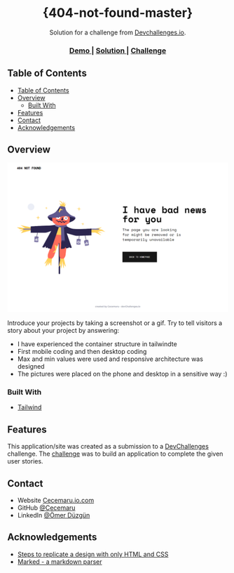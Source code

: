 <!-- Please update value in the {}  -->

<h1 align="center">{404-not-found-master}</h1>

<div align="center">
   Solution for a challenge from  <a href="http://devchallenges.io" target="_blank">Devchallenges.io</a>.
</div>

<div align="center">
  <h3>
    <a href="https://cecemaru.github.io/404-not-found/">
      Demo
    </a>
    <span> | </span>
    <a href="https://tailwindcss.com/docs/responsive-design">
      Solution
    </a>
    <span> | </span>
    <a href="https://devchallenges.io/challenges/wBunSb7FPrIepJZAg0sY">
      Challenge
    </a>
  </h3>
</div>

<!-- TABLE OF CONTENTS -->

## Table of Contents

- [Table of Contents](#table-of-contents)
- [Overview](#overview)
  - [Built With](#built-with)
- [Features](#features)
- [Contact](#contact)
- [Acknowledgements](#acknowledgements)

<!-- OVERVIEW -->

## Overview

![screenshot](https://github.com/Cecemaru/404-not-found/blob/master/assests/public/screencapture-127-0-0-1-5500-index-html-2023-08-14-07_31_53.png)

Introduce your projects by taking a screenshot or a gif. Try to tell visitors a story about your project by answering:

- I have experienced the container structure in tailwindte
- First mobile coding and then desktop coding
- Max and min values were used and responsive architecture was designed
- The pictures were placed on the phone and desktop in a sensitive way :)

### Built With

<!-- This section should list any major frameworks that you built your project using. Here are a few examples.-->

- [Tailwind](https://tailwindcss.com/)

## Features

<!-- List the features of your application or follow the template. Don't share the figma file here :) -->

This application/site was created as a submission to a [DevChallenges](https://devchallenges.io/challenges) challenge. The [challenge](https://devchallenges.io/challenges/wBunSb7FPrIepJZAg0sY) was to build an application to complete the given user stories.

## Contact

- Website [Cecemaru.io.com](https://{cecemaru.github.io/})
- GitHub [@Cecemaru](https://{github.com/Cecemaru})
- LinkedIn [@Ömer Düzgün](https://{www.linkedin.com/in/%C3%B6mer-d%C3%BCzg%C3%BCn-a4b736210/})

## Acknowledgements

<!-- This section should list any articles or add-ons/plugins that helps you to complete the project. This is optional but it will help you in the future. For exmpale -->

- [Steps to replicate a design with only HTML and CSS](https://devchallenges-blogs.web.app/how-to-replicate-design/)
- [Marked - a markdown parser](https://github.com/chjj/marked)
